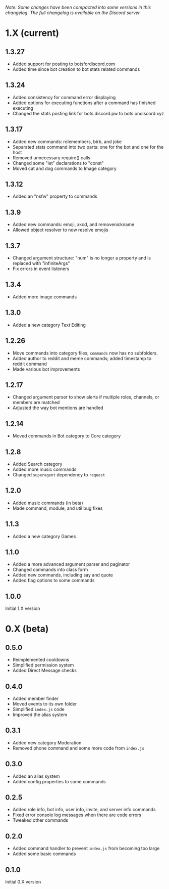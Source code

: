 *Note: Some changes have been compacted into some versions in this changelog. The full changelog is available on the Discord server.*

# 1.X (current)

## 1.3.27

- Added support for posting to botsfordiscord.com
- Added time since bot creation to bot stats related commands

## 1.3.24

- Added consistency for command error displaying
- Added options for executing functions after a command has finished executing
- Changed the stats posting link for bots.discord.pw to bots.ondiscord.xyz

## 1.3.17

- Added new commands: rolemembers, birb, and joke
- Separated stats command into two parts: one for the bot and one for the host
- Removed unnecessary require() calls
- Changed some "let" declarations to "const"
- Moved cat and dog commands to Image category

## 1.3.12

- Added an "nsfw" property to commands

## 1.3.9

- Added new commands: emoji, xkcd, and removenickname
- Allowed object resolver to now resolve emojis

## 1.3.7

- Changed argument structure: "num" is no longer a property and is replaced with "infiniteArgs"
- Fix errors in event listeners

## 1.3.4

- Added more image commands

## 1.3.0

- Added a new category Text Editing

## 1.2.26

- Move commands into category files; `commands` now has no subfolders.
- Added author to reddit and meme commands; added timestamp to reddit command
- Made various bot improvements

## 1.2.17

- Changed argument parser to show alerts if multiple roles, channels, or members are matched
- Adjusted the way bot mentions are handled

## 1.2.14

- Moved commands in Bot category to Core category

## 1.2.8

- Added Search category
- Added more music commands
- Changed `superagent` dependency to `request`

## 1.2.0

- Added music commands (in beta)
- Made command, module, and util bug fixes

## 1.1.3

- Added a new category Games

## 1.1.0

- Added a more advanced argument parser and paginator
- Changed commands into class form
- Added new commands, including say and quote
- Added flag options to some commands

## 1.0.0

Initial 1.X version

# 0.X (beta)

## 0.5.0

- Reimplemented cooldowns
- Simplified permission system
- Added Direct Message checks

## 0.4.0

- Added member finder
- Moved events to its own folder
- Simplified `index.js` code
- Improved the alias system

## 0.3.1

- Added new category Moderation
- Removed phone command and some more code from `index.js`

## 0.3.0

- Added an alias system
- Added config properties to some commands

## 0.2.5

- Added role info, bot info, user info, invite, and server info commands
- Fixed error console log messages when there are code errors
- Tweaked other commands

## 0.2.0

- Added command handler to prevent `index.js` from becoming too large
- Added some basic commands

## 0.1.0

Initial 0.X version
